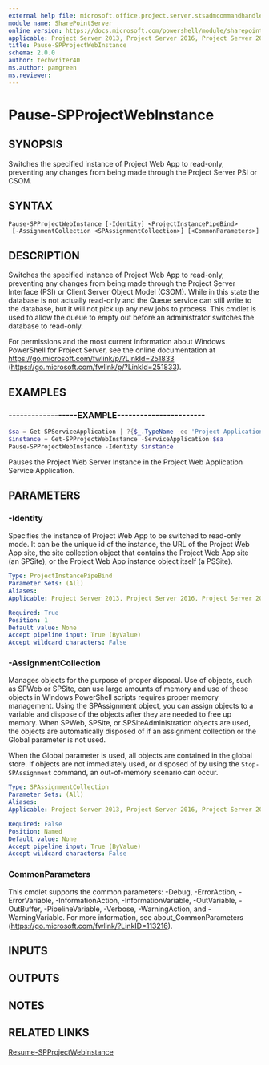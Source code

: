```yaml
---
external help file: microsoft.office.project.server.stsadmcommandhandler.dll-help.xml
module name: SharePointServer
online version: https://docs.microsoft.com/powershell/module/sharepoint-server/pause-spprojectwebinstance
applicable: Project Server 2013, Project Server 2016, Project Server 2019
title: Pause-SPProjectWebInstance
schema: 2.0.0
author: techwriter40
ms.author: pamgreen
ms.reviewer: 
---
```


# Pause-SPProjectWebInstance

## SYNOPSIS
Switches the specified instance of Project Web App to read-only, preventing any changes from being made through the Project Server PSI or CSOM.


## SYNTAX

```
Pause-SPProjectWebInstance [-Identity] <ProjectInstancePipeBind>
 [-AssignmentCollection <SPAssignmentCollection>] [<CommonParameters>]
```

## DESCRIPTION
Switches the specified instance of Project Web App to read-only, preventing any changes from being made through the Project Server Interface (PSI) or Client Server Object Model (CSOM). While in this state the database is not actually read-only and the Queue service can still write to the database, but it will not pick up any new jobs to process. This cmdlet is used to allow the queue to empty out before an administrator switches the database to read-only.

For permissions and the most current information about Windows PowerShell for Project Server, see the online documentation at https://go.microsoft.com/fwlink/p/?LinkId=251833 (https://go.microsoft.com/fwlink/p/?LinkId=251833).


## EXAMPLES

### ------------------EXAMPLE-----------------------
```powershell
$sa = Get-SPServiceApplication | ?{$_.TypeName -eq 'Project Application Services'}
$instance = Get-SPProjectWebInstance -ServiceApplication $sa
Pause-SPProjectWebInstance -Identity $instance
```

Pauses the Project Web Server Instance in the Project Web Application Service Application.

## PARAMETERS

### -Identity
Specifies the instance of Project Web App to be switched to read-only mode.
It can be the unique id of the instance, the URL of the Project Web App site, the site collection object that contains the Project Web App site (an SPSite), or the Project Web App instance object itself (a PSSite).

```yaml
Type: ProjectInstancePipeBind
Parameter Sets: (All)
Aliases: 
Applicable: Project Server 2013, Project Server 2016, Project Server 2019

Required: True
Position: 1
Default value: None
Accept pipeline input: True (ByValue)
Accept wildcard characters: False
```

### -AssignmentCollection
Manages objects for the purpose of proper disposal.
Use of objects, such as SPWeb or SPSite, can use large amounts of memory and use of these objects in Windows PowerShell scripts requires proper memory management.
Using the SPAssignment object, you can assign objects to a variable and dispose of the objects after they are needed to free up memory.
When SPWeb, SPSite, or SPSiteAdministration objects are used, the objects are automatically disposed of if an assignment collection or the Global parameter is not used.

When the Global parameter is used, all objects are contained in the global store.
If objects are not immediately used, or disposed of by using the `Stop-SPAssignment` command, an out-of-memory scenario can occur.

```yaml
Type: SPAssignmentCollection
Parameter Sets: (All)
Aliases: 
Applicable: Project Server 2013, Project Server 2016, Project Server 2019

Required: False
Position: Named
Default value: None
Accept pipeline input: True (ByValue)
Accept wildcard characters: False
```

### CommonParameters
This cmdlet supports the common parameters: -Debug, -ErrorAction, -ErrorVariable, -InformationAction, -InformationVariable, -OutVariable, -OutBuffer, -PipelineVariable, -Verbose, -WarningAction, and -WarningVariable. For more information, see about_CommonParameters (https://go.microsoft.com/fwlink/?LinkID=113216).

## INPUTS

## OUTPUTS

## NOTES

## RELATED LINKS

[Resume-SPProjectWebInstance](Resume-SPProjectWebInstance.md)
